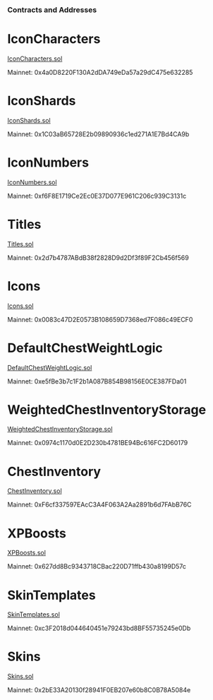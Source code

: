 ### Contracts and Addresses

# IconCharacters

[IconCharacters.sol](src/contracts/IconCharacters.sol)

Mainnet: 0x4a0D8220F130A2dDA749eDa57a29dC475e632285

# IconShards

[IconShards.sol](src/contracts/IconShards.sol)

Mainnet: 0x1C03aB65728E2b09890936c1ed271A1E7Bd4CA9b

# IconNumbers

[IconNumbers.sol](src/contracts/IconNumbers.sol)

Mainnet: 0xf6F8E1719Ce2Ec0E37D077E961C206c939C3131c

# Titles

[Titles.sol](src/contracts/Titles.sol)

Mainnet: 0x2d7b4787ABdB38f2828D9d2Df3f89F2Cb456f569

# Icons

[Icons.sol](src/contracts/Icons.sol)

Mainnet: 0x0083c47D2E0573B108659D7368ed7F086c49ECF0

# DefaultChestWeightLogic

[DefaultChestWeightLogic.sol](src/contracts/DefaultChestWeightLogic.sol)

Mainnet: 0xe5fBe3b7c1F2b1A087B854B98156E0CE387FDa01

# WeightedChestInventoryStorage

[WeightedChestInventoryStorage.sol](src/contracts/WeightedChestInventoryStorage.sol)

Mainnet: 0x0974c1170d0E2D230b4781BE94Bc616FC2D60179

# ChestInventory

[ChestInventory.sol](src/contracts/ChestInventory.sol)

Mainnet: 0xF6cf337597EAcC3A4F063A2Aa2891b6d7FAbB76C

# XPBoosts

[XPBoosts.sol](src/contracts/XPBoosts.sol)

Mainnet: 0x627dd8Bc9343718CBac220D71ffb430a8199D57c

# SkinTemplates

[SkinTemplates.sol](src/contracts/SkinTemplates.sol)

Mainnet: 0xc3F2018d044640451e79243bd8BF55735245e0Db

# Skins

[Skins.sol](src/contracts/Skins.sol)

Mainnet: 0x2bE33A20130f28941F0EB207e60b8C0B78A5084e
